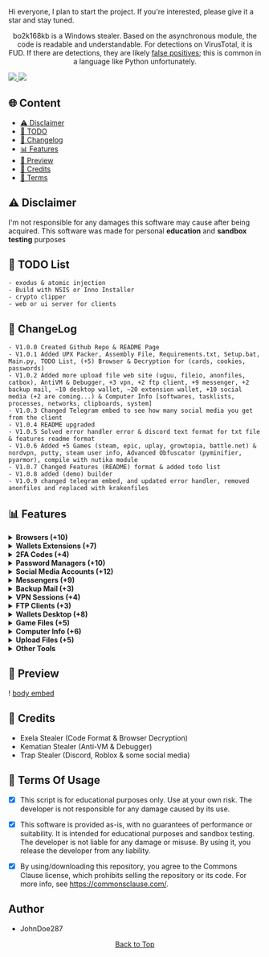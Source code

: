Hi everyone, I plan to start the project. If you're interested, please give it a star and stay tuned.

<p align="center">
  bo2k168kb is a Windows stealer. Based on the asynchronous module, the code is readable and understandable. For detections on VirusTotal, it is FUD. If there are detections, they are likely <a href="https://en.wikipedia.org/wiki/False_positives_and_false_negatives">false positives</a>; this is common in a language like Python unfortunately.
</p>

<a href="https://t.me/bo2k168kb/">
<img src="https://img.shields.io/badge/telegram-2CA5E0?style=for-the-badge&logo=telegram&logoColor=white">
</a>
<a href="https://discord.com/users/1221728197390106657">
<img src="https://img.shields.io/badge/discord-5865F2?style=for-the-badge&logo=discord&logoColor=white">
</a>

## <a id="content"></a>🌐 Content
- [⚠️ Disclaimer](#disclaimer)
- [📝 TODO](#todolist)
- [💭 Changelog](#changelog)
- [📊 Features](#features)
- [📸 Preview](#preview)
- [👤 Credits](#credits)
- [💼 Terms](#terms)

## <a id="disclaimer"></a>⚠️ Disclaimer
I'm not responsible for any damages this software may cause after being acquired. 
This software was made for personal **education** and **sandbox testing** purposes

## <a id="todolist"></a>📝 TODO List

```
- exodus & atomic injection
- Build with NSIS or Inno Installer
- crypto clipper
- web or ui server for clients
```


## <a id="changelog"></a>💭 ChangeLog

```
- V1.0.0 Created Github Repo & README Page
- V1.0.1 Added UPX Packer, Assembly File, Requirements.txt, Setup.bat, Main.py, TODO List, (+5) Browser & Decryption for (cards, cookies, passwords)
- V1.0.2 Added more upload file web site (uguu, fileio, anonfiles, catbox), AntiVM & Debugger, +3 vpn, +2 ftp client, +9 messenger, +2 backup mail, ~10 desktop wallet, ~20 extension wallet, +10 social media (+2 are coming...) & Computer Info [softwares, tasklists, processes, networks, clipboards, system]
- V1.0.3 Changed Telegram embed to see how many social media you get from the client
- V1.0.4 README upgraded
- V1.0.5 Solved error handler error & discord text format for txt file & features readme format
- V1.0.6 Added +5 Games (steam, epic, uplay, growtopia, battle.net) & nordvpn, putty, steam user info, Advanced Obfuscator (pyminifier, pyarmor), compile with nutika module
- V1.0.7 Changed Features (README) format & added todo list
- V1.0.8 added (demo) builder
- V1.0.9 changed telegram embed, and updated error handler, removed anonfiles and replaced with krakenfiles
```


## <a id="features"></a>📊 Features



<details>
<summary><strong>Browsers (+10)</strong></summary>

• Chromium  
• Edge  
• Brave  
• Chrome  
• Epic Privacy  
• Iridium  
• Opera (GX)  
• Opera  
• Yandex  
• Vivaldi  

• Passwords  
• Credit Cards  
• Cookies  
• Autofills  

</details>

<details>
<summary><strong>Wallets Extensions (+7)</strong></summary>

• MetaMask (3)  
• Ronin Wallet (2)  
• Exodus  
• Trust Wallet  
• Binance  
• CoinBase  
• TON  

</details>

<details>
<summary><strong>2FA Codes (+4)</strong></summary>

• GAuthAuthenticator  
• EOSAuthenticator  
• Authy  
• Authenticator  

</details>

<details>
<summary><strong>Password Managers (+10)</strong></summary>

• 1Password  
• NordPass  
• DashLane  
• Bitwarden  
• RoboForm  
• Keeper  
• MultiPassword  
• KeePassXC  
• LastPass  
• Trezor  

</details>

<details>
<summary><strong>Social Media Accounts (+12)</strong></summary>

• Roblox Account  
• Twitch Account  
• Twitter Account  
• TikTok Account  
• Spotify Account  
• Instagram Account  
• Guilded Account  
• Patreon Account  
• Riot User  
• Steal User  

</details>

<details>
<summary><strong>Messengers (+9)</strong></summary>

• Discord Messenger  
• Telegram Messenger  
• Tox Messenger  
• Element Messenger  
• Skype Messenger  
• Signal Messenger  
• WhatsApp Messenger  
• Pidgin Messenger  
• Viber Messenger  

</details>

<details>
<summary><strong>Backup Mail (+3)</strong></summary>

• Mailbird  
• Thunderbird  
• Outlook Mails  

</details>

<details>
<summary><strong>VPN Sessions (+4)</strong></summary>

• <a href="https://openvpn.net/">Open VPN</a>  
• <a href="https://surfshark.com/">Surfshark VPN</a>  
• <a href="https://nordvpn.com/">Nord VPN</a>  
• <a href="https://protonvpn.com/">Proton VPN</a>  

</details>

<details>
<summary><strong>FTP Clients (+3)</strong></summary>

• FileZilla  
• WinSCP  
• Putty  

</details>

<details>
<summary><strong>Wallets Desktop (+8)</strong></summary>

• Exodus  
• Atomic  
• Bitcoin  
• Bytecoin  
• Coinomi  
• Dash  
• WalletWasabi  
• Electrum  

</details>

<details>
<summary><strong>Game Files (+5)</strong></summary>

• Steam  
• BattleNet  
• Growtopia  
• Ubisoft  
• Epic Games  

</details>

<details>
<summary><strong>Computer Info (+6)</strong></summary>

• System Info  
• Processes Info  
• TaskLists Info  
• Installed Softwares  
• Networks Info  
• Clipboards Info  

</details>

<details>
<summary><strong>Upload Files (+5)</strong></summary>

• <a href="https://gofile.io/welcome">GoFile</a>  
• <a href="https://www.file.io/">Fileio</a>  
• <a href="https://catbox.moe/">Catbox</a>  
• <a href="https://uguu.se/">Uguu</a>  
• <a href="https://krakenfiles.com/">Kraken</a>  

</details>

<details>
<summary><strong>Other Tools</strong></summary>

• Send to Telegram  
• Assembly File Editor  
• Obfuscator  
• Builder  
• <a href="https://github.com/upx/upx">UPX Packer</a>  

</details>

## <a id="preview"></a>📸 Preview

! [body embed](https://raw.githubusercontent.com/JohnDoe287/bo2k168kb-stealer/main/preview/embed_all.png)


## <a id="forkedfrom"></a>👤 Credits
- Exela Stealer (Code Format & Browser Decryption)
- Kematian Stealer (Anti-VM & Debugger)
- Trap Stealer (Discord, Roblox & some social media)

## <a id="terms"></a>💼 Terms Of Usage
- [x] This script is for educational purposes only. Use at your own risk. The developer is not responsible for any damage caused by its use.

- [x] This software is provided as-is, with no guarantees of performance or suitability. It is intended for educational purposes and sandbox testing. The developer is not liable for any damage or misuse. By using it, you release the developer from any liability.

- [x] By using/downloading this repository, you agree to the Commons Clause license, which prohibits selling the repository or its code. For more info, see https://commonsclause.com/.

## Author
- JohnDoe287

<p align="center">
  <a href=#top>Back to Top</a>
</p>
